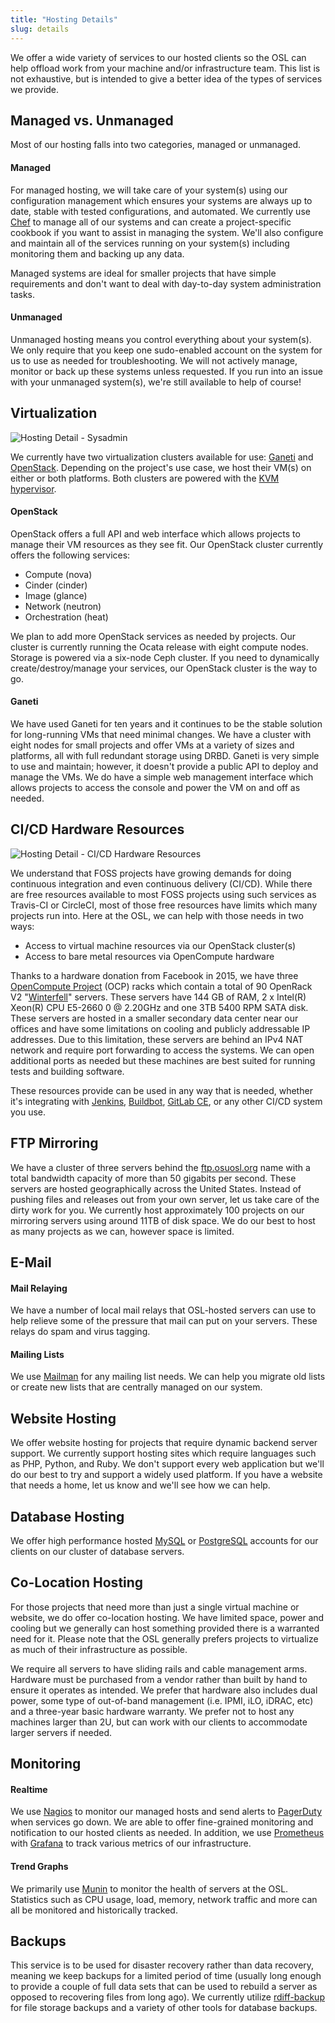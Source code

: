 ```yaml
---
title: "Hosting Details"
slug: details
---
```


We offer a wide variety of services to our hosted clients so the OSL can help offload work from your machine and/or
infrastructure team. This list is not exhaustive, but is intended to give a better idea of the types of services we
provide.

## Managed vs. Unmanaged

Most of our hosting falls into two categories, managed or unmanaged.

#### Managed

For managed hosting, we will take care of your system(s) using our configuration management which ensures your systems
are always up to date, stable with tested configurations, and automated. We currently use [Chef](https://www.chef.io/)
to manage all of our systems and can create a project-specific cookbook if you want to assist in managing the system.
We'll also configure and maintain all of the services running on your system(s) including monitoring them and backing up
any data.

Managed systems are ideal for smaller projects that have simple requirements and don't want to deal with day-to-day
system administration tasks.

#### Unmanaged

Unmanaged hosting means you control everything about your system(s). We only require that you keep one sudo-enabled
account on the system for us to use as needed for troubleshooting. We will not actively manage, monitor or back up these
systems unless requested. If you run into an issue with your unmanaged system(s), we're still available to help of
course!

## Virtualization

![Hosting Detail - Sysadmin](/images/student-sysadmin.jpg#right)

We currently have two virtualization clusters available for use: [Ganeti](http://www.ganeti.org/) and
[OpenStack](http://openstack.org). Depending on the project's use case, we host their VM(s) on either or both platforms.
Both clusters are powered with the [KVM hypervisor](http://www.linux-kvm.org/page/Main_Page).

#### OpenStack

OpenStack offers a full API and web interface which allows projects to manage their VM resources as they see fit. Our
OpenStack cluster currently offers the following services:

- Compute (nova)
- Cinder (cinder)
- Image (glance)
- Network (neutron)
- Orchestration (heat)

We plan to add more OpenStack services as needed by projects. Our cluster is currently running the Ocata release with
eight compute nodes. Storage is powered via a six-node Ceph cluster. If you need to dynamically create/destroy/manage
your services, our OpenStack cluster is the way to go.

#### Ganeti

We have used Ganeti for ten years and it continues to be the stable solution for long-running VMs that need minimal
changes. We have a cluster with eight nodes for small projects and offer VMs at a variety of sizes and platforms, all
with full redundant storage using DRBD. Ganeti is very simple to use and maintain; however, it doesn't provide a public
API to deploy and manage the VMs. We do have a simple web management interface which allows projects to access the
console and power the VM on and off as needed.

## CI/CD Hardware Resources

![Hosting Detail - CI/CD Hardware Resources](/images/facebook-servers.jpg#right)

We understand that FOSS projects have growing demands for doing continuous integration and even continuous delivery
(CI/CD). While there are free resources available to most FOSS projects using such services as Travis-CI or CircleCI,
most of those free resources have limits which many projects run into. Here at the OSL, we can help with those needs in
two ways:

- Access to virtual machine resources via our OpenStack cluster(s)
- Access to bare metal resources via OpenCompute hardware

Thanks to a hardware donation from Facebook in 2015, we have three [OpenCompute Project](https://www.opencompute.org/)
(OCP) racks which contain a total of 90 OpenRack V2
"[Winterfell](https://www.opencompute.org/wiki/Server/SpecsAndDesigns-old#Open_Rack_compatible_server_design)" servers.
These servers have 144 GB of RAM, 2 x Intel(R) Xeon(R) CPU E5-2660 0 @ 2.20GHz and one 3TB 5400 RPM SATA disk. These
servers are hosted in a smaller secondary data center near our offices and have some limitations on cooling and publicly
addressable IP addresses. Due to this limitation, these servers are behind an IPv4 NAT network and require port
forwarding to access the systems. We can open additional ports as needed but these machines are best suited for running
tests and building software.

These resources provide can be used in any way that is needed, whether it's integrating with
[Jenkins](https://jenkins.io/), [Buildbot](https://buildbot.net/),
[GitLab CE](https://gitlab.com/gitlab-org/gitlab-ce/), or any other CI/CD system you use.

## FTP Mirroring

We have a cluster of three servers behind the [ftp.osuosl.org](http://ftp.osuosl.org/) name with a total bandwidth
capacity of more than 50 gigabits per second. These servers are hosted geographically across the United States. Instead
of pushing files and releases out from your own server, let us take care of the dirty work for you. We currently host
approximately 100 projects on our mirroring servers using around 11TB of disk space. We do our best to host as many
projects as we can, however space is limited.

## E-Mail

#### Mail Relaying

We have a number of local mail relays that OSL-hosted servers can use to help relieve some of the pressure that mail can
put on your servers. These relays do spam and virus tagging.

#### Mailing Lists

We use [Mailman](http://www.list.org/) for any mailing list needs. We can help you migrate old lists or create new lists
that are centrally managed on our system.

## Website Hosting

We offer website hosting for projects that require dynamic backend server support. We currently support hosting sites
which require languages such as PHP, Python, and Ruby. We don't support every web application but we'll do our best to
try and support a widely used platform. If you have a website that needs a home, let us know and we'll see how we can
help.

## Database Hosting

We offer high performance hosted [MySQL](http://mysql.com/) or [PostgreSQL](http://www.postgresql.org/) accounts for our
clients on our cluster of database servers.

## Co-Location Hosting

For those projects that need more than just a single virtual machine or website, we do offer co-location hosting. We
have limited space, power and cooling but we generally can host something provided there is a warranted need for it.
Please note that the OSL generally prefers projects to virtualize as much of their infrastructure as possible.

We require all servers to have sliding rails and cable management arms. Hardware must be purchased from a vendor rather
than built by hand to ensure it operates as intended. We prefer that hardware also includes dual power, some type of
out-of-band management (i.e. IPMI, iLO, iDRAC, etc) and a three-year basic hardware warranty. We prefer not to host any
machines larger than 2U, but can work with our clients to accommodate larger servers if needed.

## Monitoring

#### Realtime

We use [Nagios](http://nagios.org/) to monitor our managed hosts and send alerts to [PagerDuty](http://pagerduty.com/)
when services go down. We are able to offer fine-grained monitoring and notification to our hosted clients as needed. In
addition, we use [Prometheus](https://prometheus.io/) with [Grafana](https://grafana.com/) to track various metrics of
our infrastructure.

#### Trend Graphs

We primarily use [Munin](http://munin-monitoring.org/) to monitor the health of servers at the OSL. Statistics such as
CPU usage, load, memory, network traffic and more can all be monitored and historically tracked.

## Backups

This service is to be used for disaster recovery rather than data recovery, meaning we keep backups for a limited period
of time (usually long enough to provide a couple of full data sets that can be used to rebuild a server as opposed to
recovering files from long ago). We currently utilize [rdiff-backup](http://www.nongnu.org/rdiff-backup/) for file
storage backups and a variety of other tools for database backups.
